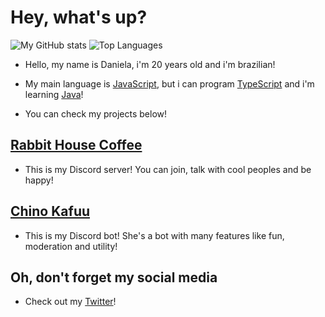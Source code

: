 # Hey, what's up?
![My GitHub stats](https://github-readme-stats.vercel.app/api?username=DanielaGC&show_icons=true&theme=dracula)
![Top Languages](https://github-readme-stats.vercel.app/api/top-langs/?username=DanielaGC&layout=compact&show_icons=true&theme=dracula)
- Hello, my name is Daniela, i'm 20 years old and i'm brazilian!

- My main language is [JavaScript](https://pt.wikipedia.org/wiki/JavaScript), but i can program [TypeScript](https://pt.wikipedia.org/wiki/TypeScript) and i'm learning [Java](https://en.wikipedia.org/wiki/Java_(programming_language))!

- You can check my projects below!

## [Rabbit House Coffee](https://discord.gg/Jr57UrsXeC)
  - This is my Discord server! You can join, talk with cool peoples and be happy!
## [Chino Kafuu](https://discordapp.com/oauth2/authorize?client_id=481282441294905344&scope=bot&permissions=2117578239)
  - This is my Discord bot! She's a bot with many features like fun, moderation and utility!

## Oh, don't forget my social media 
  - Check out my [Twitter](https://twitter.com/DanielaGC_0)!
